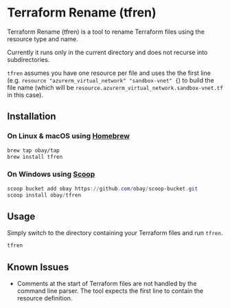 # Terraform Rename (tfren)

Terraform Rename (tfren) is a tool to rename Terraform files using the resource type and name.

Currently it runs only in the current directory and does not recurse into subdirectories.

`tfren` assumes you have one resource per file and uses the the first line (e.g. `resource "azurerm_virtual_network" "sandbox-vnet" {`) to build the file name (which will be `resource.azurerm_virtual_network.sandbox-vnet.tf` in this case).

## Installation

### On Linux & macOS using [Homebrew](https://brew.sh)

```bash
brew tap obay/tap
brew install tfren
```

### On Windows using [Scoop](https://scoop.sh)

```powershell
scoop bucket add obay https://github.com/obay/scoop-bucket.git
scoop install obay/tfren
```

## Usage

Simply switch to the directory containing your Terraform files and run `tfren`.

```bash
tfren
```

## Known Issues

- Comments at the start of Terraform files are not handled by the command line parser. The tool expects the first line to contain the resource definition.
